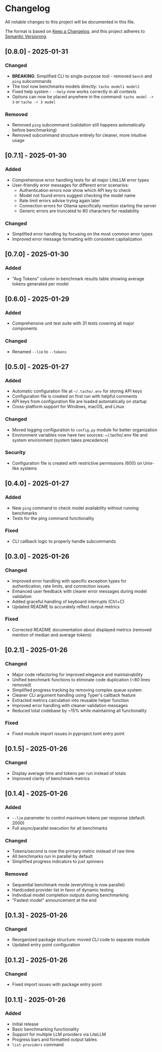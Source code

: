 # Changelog

All notable changes to this project will be documented in this file.

The format is based on [Keep a Changelog](https://keepachangelog.com/en/1.0.0/),
and this project adheres to [Semantic Versioning](https://semver.org/spec/v2.0.0.html).

## [0.8.0] - 2025-01-31

### Changed
- **BREAKING**: Simplified CLI to single-purpose tool - removed `bench` and `ping` subcommands
- The tool now benchmarks models directly: `tacho model1 model2`
- Fixed help system - `--help` now works correctly in all contexts
- Options can now be placed anywhere in the command: `tacho model -r 3` or `tacho -r 3 model`

### Removed
- Removed `ping` subcommand (validation still happens automatically before benchmarking)
- Removed subcommand structure entirely for cleaner, more intuitive usage

## [0.7.1] - 2025-01-30

### Added
- Comprehensive error handling tests for all major LiteLLM error types
- User-friendly error messages for different error scenarios:
  - Authentication errors now show which API key to check
  - Model not found errors suggest checking the model name
  - Rate limit errors advise trying again later
  - Connection errors for Ollama specifically mention starting the server
  - Generic errors are truncated to 80 characters for readability

### Changed
- Simplified error handling by focusing on the most common error types
- Improved error message formatting with consistent capitalization

## [0.7.0] - 2025-01-30

### Added
- "Avg Tokens" column in benchmark results table showing average tokens generated per model

## [0.6.0] - 2025-01-29

### Added
- Comprehensive unit test suite with 31 tests covering all major components

### Changed
- Renamed `--lim` to `--tokens`


## [0.5.0] - 2025-01-27

### Added
- Automatic configuration file at `~/.tacho/.env` for storing API keys
- Configuration file is created on first run with helpful comments
- API keys from configuration file are loaded automatically on startup
- Cross-platform support for Windows, macOS, and Linux

### Changed
- Moved logging configuration to `config.py` module for better organization
- Environment variables now have two sources: ~/.tacho/.env file and system environment (system takes precedence)

### Security
- Configuration file is created with restrictive permissions (600) on Unix-like systems

## [0.4.0] - 2025-01-27

### Added
- New `ping` command to check model availability without running benchmarks
- Tests for the ping command functionality

### Fixed
- CLI callback logic to properly handle subcommands

## [0.3.0] - 2025-01-26

### Changed
- Improved error handling with specific exception types for authentication, rate limits, and connection issues
- Enhanced user feedback with clearer error messages during model validation
- Added graceful handling of keyboard interrupts (Ctrl+C)
- Updated README to accurately reflect output metrics

### Fixed
- Corrected README documentation about displayed metrics (removed mention of median and average tokens)

## [0.2.1] - 2025-01-26

### Changed
- Major code refactoring for improved elegance and maintainability
- Unified benchmark functions to eliminate code duplication (~80 lines removed)
- Simplified progress tracking by removing complex queue system
- Cleaner CLI argument handling using Typer's callback feature
- Extracted metrics calculation into reusable helper function
- Improved error handling with cleaner validation messages
- Reduced total codebase by ~15% while maintaining all functionality

### Fixed
- Fixed module import issues in pyproject.toml entry point

## [0.1.5] - 2025-01-26

### Changed
- Display average time and tokens per run instead of totals
- Improved clarity of benchmark metrics

## [0.1.4] - 2025-01-26

### Added
- `--lim` parameter to control maximum tokens per response (default: 2000)
- Full async/parallel execution for all benchmarks

### Changed
- Tokens/second is now the primary metric instead of raw time
- All benchmarks run in parallel by default
- Simplified progress indicators to just spinners

### Removed
- Sequential benchmark mode (everything is now parallel)
- Hardcoded provider list in favor of dynamic testing
- Individual model completion outputs during benchmarking
- "Fastest model" announcement at the end

## [0.1.3] - 2025-01-26

### Changed
- Reorganized package structure: moved CLI code to separate module
- Updated entry point configuration

## [0.1.2] - 2025-01-26

### Changed
- Fixed import issues with package entry point

## [0.1.1] - 2025-01-26

### Added
- Initial release
- Basic benchmarking functionality
- Support for multiple LLM providers via LiteLLM
- Progress bars and formatted output tables
- `list-providers` command